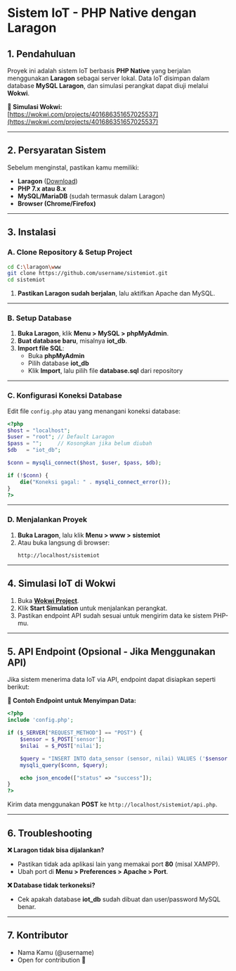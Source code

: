 # **Sistem IoT - PHP Native dengan Laragon**

## **1. Pendahuluan**
Proyek ini adalah sistem IoT berbasis **PHP Native** yang berjalan menggunakan **Laragon** sebagai server lokal. Data IoT disimpan dalam database **MySQL Laragon**, dan simulasi perangkat dapat diuji melalui **Wokwi**.

**🔗 Simulasi Wokwi:**  
[https://wokwi.com/projects/401686351657025537](https://wokwi.com/projects/401686351657025537)

---

## **2. Persyaratan Sistem**
Sebelum menginstal, pastikan kamu memiliki:
- **Laragon** ([Download](https://laragon.org/download/))
- **PHP 7.x atau 8.x**
- **MySQL/MariaDB** (sudah termasuk dalam Laragon)
- **Browser (Chrome/Firefox)**

---

## **3. Instalasi**

### **A. Clone Repository & Setup Project**
```sh
cd C:\laragon\www
git clone https://github.com/username/sistemiot.git
cd sistemiot
```
1. **Pastikan Laragon sudah berjalan**, lalu aktifkan Apache dan MySQL.

---

### **B. Setup Database**
1. **Buka Laragon**, klik **Menu > MySQL > phpMyAdmin**.
2. **Buat database baru**, misalnya **iot_db**.
3. **Import file SQL**:
   - Buka **phpMyAdmin**
   - Pilih database **iot_db**
   - Klik **Import**, lalu pilih file **database.sql** dari repository

---

### **C. Konfigurasi Koneksi Database**
Edit file `config.php` atau yang menangani koneksi database:

```php
<?php
$host = "localhost";
$user = "root"; // Default Laragon
$pass = "";     // Kosongkan jika belum diubah
$db   = "iot_db";

$conn = mysqli_connect($host, $user, $pass, $db);

if (!$conn) {
    die("Koneksi gagal: " . mysqli_connect_error());
}
?>
```

---

### **D. Menjalankan Proyek**
1. **Buka Laragon**, lalu klik **Menu > www > sistemiot**  
2. Atau buka langsung di browser:  
   ```
   http://localhost/sistemiot
   ```

---

## **4. Simulasi IoT di Wokwi**
1. Buka **[Wokwi Project](https://wokwi.com/projects/401686351657025537)**.
2. Klik **Start Simulation** untuk menjalankan perangkat.
3. Pastikan endpoint API sudah sesuai untuk mengirim data ke sistem PHP-mu.

---

## **5. API Endpoint (Opsional - Jika Menggunakan API)**
Jika sistem menerima data IoT via API, endpoint dapat disiapkan seperti berikut:

**📌 Contoh Endpoint untuk Menyimpan Data:**

```php
<?php
include 'config.php';

if ($_SERVER["REQUEST_METHOD"] == "POST") {
    $sensor = $_POST['sensor'];
    $nilai  = $_POST['nilai'];

    $query = "INSERT INTO data_sensor (sensor, nilai) VALUES ('$sensor', '$nilai')";
    mysqli_query($conn, $query);

    echo json_encode(["status" => "success"]);
}
?>
```
Kirim data menggunakan **POST** ke `http://localhost/sistemiot/api.php`.

---

## **6. Troubleshooting**
**❌ Laragon tidak bisa dijalankan?**
- Pastikan tidak ada aplikasi lain yang memakai port **80** (misal XAMPP).
- Ubah port di **Menu > Preferences > Apache > Port**.

**❌ Database tidak terkoneksi?**
- Cek apakah database **iot_db** sudah dibuat dan user/password MySQL benar.

---

## **7. Kontributor**
- Nama Kamu (@username)
- Open for contribution 🚀
